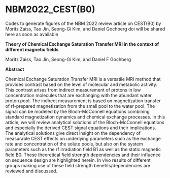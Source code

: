 # NBM2022_CEST(B0)
Codes to generate figures of the NBM 2022 review article on CEST(B0) by Moritz Zaiss, Tao Jin, Seong-Gi Kim, and Daniel Gochberg
doi will be shared here as soon as available

**Theory of Chemical Exchange Saturation Transfer MRI in the context of different magnetic fields**

Moritz Zaiss, Tao Jin, Seong-Gi Kim, and Daniel F Gochberg

**Abstract**

Chemical Exchange Saturation Transfer MRI is a versatile MRI method that provides contrast based on the level of molecular and metabolic activity. This contrast arises from indirect measurement of protons in low concentration molecules that are exchanging with the abundant water proton pool. The indirect measurement is based on magnetization transfer of rf-prepared magnetization from the small pool to the water pool. The signal can be modeled by the Bloch-McConnell equations combining standard magnetization dynamics and chemical exchange processes. In this article, we will review analytical solutions of the Bloch-McConnell equations and especially the derived CEST signal equations and their implications. The analytical solutions give direct insight on the dependency of measurable CEST effects on underlying parameters such as the exchange rate and concentration of the solute pools, but also on the system parameters such as the rf irradiation field B1 as well as the static magnetic field B0. These theoretical field strength dependencies and their influence on sequence design are highlighted herein.  In vivo results of different groups making use of these field strength benefits/dependencies are reviewed and discussed. 

